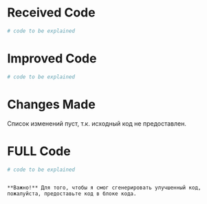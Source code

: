 # Received Code

```python
# code to be explained
```

# Improved Code

```python
# code to be explained
```

# Changes Made

Список изменений пуст, т.к. исходный код не предоставлен.


# FULL Code

```python
# code to be explained
```
```

**Важно!** Для того, чтобы я смог сгенерировать улучшенный код, пожалуйста, предоставьте код в блоке кода.